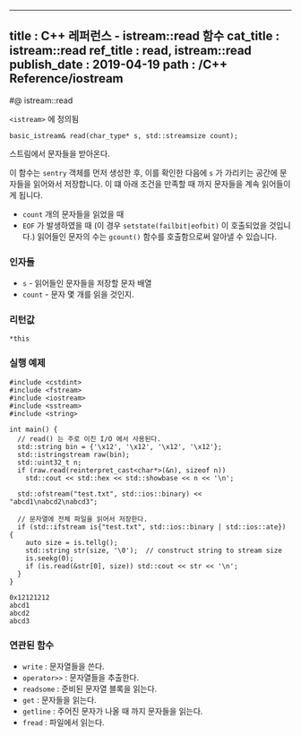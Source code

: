 ----------------
title : C++ 레퍼런스 - istream::read 함수
cat_title : istream::read
ref_title : read, istream::read
publish_date : 2019-04-19
path : /C++ Reference/iostream
--------------

#@ istream::read

`<istream>` 에 정의됨

```cpp-formatted
basic_istream& read(char_type* s, std::streamsize count);
```

스트림에서 문자들을 받아온다.

이 함수는 `sentry` 객체를 먼저 생성한 후, 이를 확인한 다음에 `s` 가 가리키는 공간에 문자들을 읽어와서 저장합니다. 이 떄 아래 조건을 만족할 때 까지 문자들을 계속 읽어들이게 됩니다.

* `count` 개의 문자들을 읽었을 때
* `EOF` 가 발생하였을 때 (이 경우 `setstate(failbit|eofbit)` 이 호출되었을 것입니다.) 읽어들인 문자의 수는 `gcount()` 함수를 호출함으로써 알아낼 수 있습니다.

### 인자들

* `s` - 읽어들인 문자들을 저장할 문자 배열
* `count` - 문자 몇 개를 읽을 것인지.

### 리턴값

`*this`

### 실행 예제

```cpp-formatted
#include <cstdint>
#include <fstream>
#include <iostream>
#include <sstream>
#include <string>

int main() {
  // read() 는 주로 이진 I/O 에서 사용된다.
  std::string bin = {'\x12', '\x12', '\x12', '\x12'};
  std::istringstream raw(bin);
  std::uint32_t n;
  if (raw.read(reinterpret_cast<char*>(&n), sizeof n))
    std::cout << std::hex << std::showbase << n << '\n';

  std::ofstream("test.txt", std::ios::binary) << "abcd1\nabcd2\nabcd3";

  // 문자열에 전체 파일을 읽어서 저장한다.
  if (std::ifstream is{"test.txt", std::ios::binary | std::ios::ate}) {
    auto size = is.tellg();
    std::string str(size, '\0');  // construct string to stream size
    is.seekg(0);
    if (is.read(&str[0], size)) std::cout << str << '\n';
  }
}
```

```exec
0x12121212
abcd1
abcd2
abcd3
```

### 연관된 함수

* `write` : 문자열들을 쓴다.
* `operator>>` : 문자열들을 추출한다.
* `readsome` : 준비된 문자열 블록을 읽는다.
* `get` : 문자들을 읽는다.
* `getline` : 주어진 문자가 나올 때 까지 문자들을 읽는다.
* `fread` : 파일에서 읽는다.